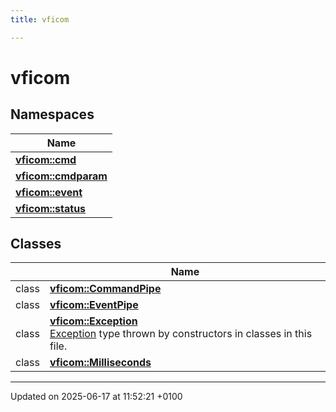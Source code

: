 ```yaml
---
title: vficom

---
```


# vficom



## Namespaces

| Name           |
| -------------- |
| **[vficom::cmd](namespacevficom_1_1cmd.md)**  |
| **[vficom::cmdparam](namespacevficom_1_1cmdparam.md)**  |
| **[vficom::event](namespacevficom_1_1event.md)**  |
| **[vficom::status](namespacevficom_1_1status.md)**  |

## Classes

|                | Name           |
| -------------- | -------------- |
| class | **[vficom::CommandPipe](classvficom_1_1_command_pipe.md)**  |
| class | **[vficom::EventPipe](classvficom_1_1_event_pipe.md)**  |
| class | **[vficom::Exception](classvficom_1_1_exception.md)** <br>[Exception]() type thrown by constructors in classes in this file.  |
| class | **[vficom::Milliseconds](classvficom_1_1_milliseconds.md)**  |






-------------------------------

Updated on 2025-06-17 at 11:52:21 +0100